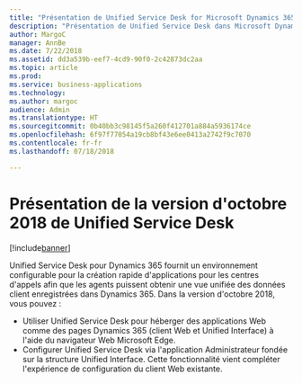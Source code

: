 ```yaml
---
title: "Présentation de Unified Service Desk for Microsoft Dynamics 365"
description: "Présentation de Unified Service Desk dans Microsoft Dynamics 365"
author: MargoC
manager: AnnBe
ms.date: 7/22/2018
ms.assetid: dd3a539b-eef7-4cd9-90f0-2c42873dc2aa
ms.topic: article
ms.prod: 
ms.service: business-applications
ms.technology: 
ms.author: margoc
audience: Admin
ms.translationtype: HT
ms.sourcegitcommit: 0b40bb3c98145f5a260f412701a884a5936174ce
ms.openlocfilehash: 6f97f77054a19cb8bf43e6ee0413a2742f9c7070
ms.contentlocale: fr-fr
ms.lasthandoff: 07/18/2018

---
```

#  <a name="overview-of-unified-service-desk-october-18-release"></a>Présentation de la version d'octobre 2018 de Unified Service Desk

[!include[banner](../../../../includes/banner.md)]

Unified Service Desk pour Dynamics 365 fournit un environnement configurable pour la création rapide d'applications pour les centres d'appels afin que les agents puissent obtenir une vue unifiée des données client enregistrées dans Dynamics 365. Dans la version d'octobre 2018, vous pouvez :

- Utiliser Unified Service Desk pour héberger des applications Web comme des pages Dynamics 365 (client Web et Unified Interface) à l'aide du navigateur Web Microsoft Edge.
- Configurer Unified Service Desk via l'application Administrateur fondée sur la structure Unified Interface. Cette fonctionnalité vient compléter l'expérience de configuration du client Web existante.

